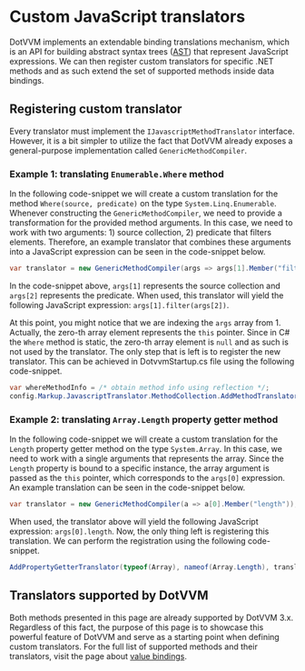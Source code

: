 # Custom JavaScript translators

DotVVM implements an extendable binding translations mechanism, which is an API for building abstract syntax trees ([AST](https://en.wikipedia.org/wiki/Abstract_syntax_tree)) that represent JavaScript expressions. We can then register custom translators for specific .NET methods and as such extend the set of supported methods inside data bindings.

## Registering custom translator

Every translator must implement the `IJavascriptMethodTranslator` interface. However, it is a bit simpler to utilize the fact that DotVVM already exposes a general-purpose implementation called `GenericMethodCompiler`.

### Example 1: translating `Enumerable.Where` method

In the following code-snippet we will create a custom translation for the method `Where(source, predicate)` on the type `System.Linq.Enumerable`. Whenever constructing the `GenericMethodCompiler`, we need to provide a transformation for the provided method arguments. In this case, we need to work with two arguments: 1) source collection, 2) predicate that filters elements. Therefore, an example translator that combines these arguments into a JavaScript expression can be seen in the code-snippet below.

```csharp
var translator = new GenericMethodCompiler(args => args[1].Member("filter").Invoke(args[2]));
```

In the code-snippet above, `args[1]` represents the source collection and `args[2]` represents the predicate. When used, this translator will yield the following JavaScript expression: `args[1].filter(args[2])`.

At this point, you might notice that we are indexing the `args` array from 1. Actually, the zero-th array element represents the `this` pointer. Since in C# the `Where` method is static, the zero-th array element is `null` and as such is not used by the translator. The only step that is left is to register the new translator. This can be achieved in DotvvmStartup.cs file using the following code-snippet.

```csharp
var whereMethodInfo = /* obtain method info using reflection */;
config.Markup.JavascriptTranslator.MethodCollection.AddMethodTranslator(whereMethodInfo, translator);
```

### Example 2: translating `Array.Length` property getter method

In the following code-snippet we will create a custom translation for the `Length` property getter method on the type `System.Array`. In this case, we need to work with a single arguments that represents the array. Since the `Length` property is bound to a specific instance, the array argument is passed as the `this` pointer, which corresponds to the `args[0]` expression. An example translation can be seen in the code-snippet below.

```csharp
var translator = new GenericMethodCompiler(a => a[0].Member("length"));
```
When used, the translator above will yield the following JavaScript expression: `args[0].length`. Now, the only thing left is registering this translation. We can perform the registration using the following code-snippet.

```csharp
AddPropertyGetterTranslator(typeof(Array), nameof(Array.Length), translator);
```

## Translators supported by DotVVM

Both methods presented in this page are already supported by DotVVM 3.x. Regardless of this fact, the purpose of this page is to showcase this powerful feature of DotVVM and serve as a starting point when defining custom translators. For the full list of supported methods and their translators, visit the page about [value bindings](value-binding). 